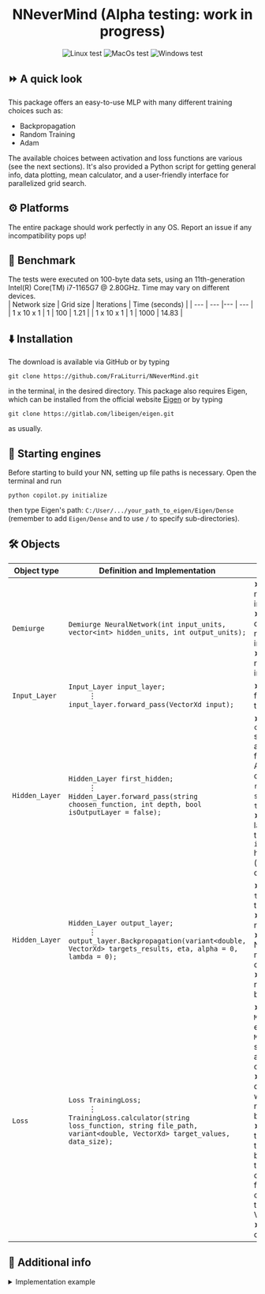 <h1 align="center"> NNeverMind (Alpha testing: work in progress)
</h1>

<p align="center">
  <img src="https://github.com/FraLiturri/NNeverMind/actions/workflows/linux.yml/badge.svg?branch=Development" alt="Linux test">
  <img src="https://github.com/FraLiturri/NNeverMind/actions/workflows/macos.yml/badge.svg?branch=Development" alt="MacOs test">
  <img src="https://github.com/FraLiturri/NNeverMind/actions/workflows/windows.yml/badge.svg?branch=Development" alt="Windows test">
</p>

## ⏩ A quick look
This package offers an easy-to-use MLP with many different training choices such as: 
- Backpropagation
- Random Training
- Adam

The available choices between activation and loss functions are various (see the next sections). It's also provided a Python script for getting general info, 
data plotting, mean calculator, and a user-friendly interface for parallelized grid search. 

## ⚙️ Platforms
The entire package should work perfectly in any OS. Report an issue if any incompatibility pops up!

## 📖 Benchmark
The tests were executed on 100-byte data sets, using an 11th-generation Intel(R) Core(TM) i7-1165G7 @ 2.80GHz. Time may vary on different devices.  
| Network size | Grid size | Iterations | Time (seconds) |
| --- | --- |--- | --- |
| 1 x 10 x 1 | 1 | 100 | 1.21 |
| 1 x 10 x 1 | 1 | 1000 | 14.83 |

## ⬇️ Installation 
The download is available via GitHub or by typing
```
git clone https://github.com/FraLiturri/NNeverMind.git
```
in the terminal, in the desired directory. 
This package also requires Eigen, which can be installed from the official website [Eigen](https://eigen.tuxfamily.org/index.php?title=Main_Page) or by typing 
```
git clone https://gitlab.com/libeigen/eigen.git
```
as usually.


## 🚀 Starting engines
Before starting to build your NN, setting up file paths is necessary. Open the terminal and run
```
python copilot.py initialize
```
then type Eigen's path: `C:/User/.../your_path_to_eigen/Eigen/Dense` (remember to add `Eigen/Dense` and to use `/` to specify sub-directories).  

## 🛠️ Objects

| Object type | Definition and Implementation | Parameters |
| --- | --- |--- |
| `Demiurge` | `Demiurge NeuralNetwork(int input_units, vector<int> hidden_units, int output_units);` | ➤ `input_units`: number of nodes in the first layer; <br /> ➤ `hidden_units` defines the number of nodes in each hidden; <br /> ➤  `outputs_units` number of nodes in the last layer. |
| `Input_Layer` | `Input_Layer input_layer;` <br /> &#x2003; &#x2003; &#x22EE; <br /> `input_layer.forward_pass(VectorXd input);` | ➤ `input`: the feeding data to the NN.|
| `Hidden_Layer` | `Hidden_Layer first_hidden;` <br /> &#x2003; &#x2003; &#x22EE; <br /> `Hidden_Layer.forward_pass(string choosen_function, int depth, bool isOutputLayer = false);` | ➤ `choosen_function` sets layer's activation function. Available choices: `linear`, `relu`, `leaky_relu`, `sigmoid` and `tangent`. <br /> ➤ `Depth` is the layer number, for the last one `isOutputLayer` has to be `true` (`false` by default).|
| `Hidden_Layer` |  `Hidden_Layer output_layer;` <br /> &#x2003; &#x2003; &#x22EE; <br />`output_layer.Backpropagation(variant<double, VectorXd> targets_results, eta, alpha = 0, lambda = 0);` | ➤ `target_results`: target values; <br /> ➤ `eta`: learning rate;  <br /> ➤ `alpha`: for Nesterov momentum (0 by default); <br /> ➤ `lambda`: for L2 regularization (0 by default).|
| `Loss` | `Loss TrainingLoss;` <br /> &#x2003; &#x2003; &#x22EE; <br /> `TrainingLoss.calculator(string loss_function, string file_path, variant<double, VectorXd> target_values, data_size);` | ➤ `loss_function`: `MEE` (mean euclidean error), `MSE` (mean square error) and `BCE` (binary cross entropy);  <br /> ➤ `file_path`: desired path where loss results have to be stored;  <br /> ➤ `target_values`: these are the targets values to be reached by the NN; can be double (typically for classifications tasks) or VectorXd. <br /> ➤ `data_size`: size of the data used.|

## 📑 Additional info 
<details>
  <summary> Implementation example </summary><br />
  
```C++
using namespace Eigen;
using namespace std;

vector<VectorXd> TrainingData, TestData, ValidationData, TrainingResults, TestResults, ValidationResults;

int main(int argc, char *argv[])
{
    //! Counter starts;
    auto start = chrono::high_resolution_clock::now();

    //? Cleaning data from previous runs;
    ofstream("NN_results/training_loss.txt", std::ios::trunc).close();
    ofstream("NN_results/val_loss.txt", std::ios::trunc).close();
    ofstream("NN_results/test_loss.txt", std::ios::trunc).close();

    //! Demiurge blows;
    Demiurge NeuralNetwork(12, {20, 20}, 3); // Input units - hidden_units vector - output units;
    Demiurge *pointerNN = &NeuralNetwork;    // Pointer to NeuralNetwork for print_info, avoidable if not desired;

    //! Preparing data;
    DataReader Getter;
    Getter.VecAndVec("Data/ML-CUP24-TR.csv", TrainingData, TrainingResults);
    Getter.VecAndVec_Blind("Data/ML-CUP24-TS.csv", TestData);

    //! Splitting data for validation part;
    Validation Validator;
    Validator.HoldOut(TrainingData, TrainingResults, ValidationData, ValidationResults, TestData, TestResults, 180, 210);

    //! Printing NN general info: can be avoided if not desired;
    print_info(pointerNN);

    //! Neural network construction;
    Input_Layer input_layer;
    Hidden_Layer first_hidden, second_hidden, output_layer;

    Loss TrainingLoss, TestLoss, ValidationLoss;

    //! Output computing and training algorithm;
    for (int n = 0; n < atoi(argv[1]); n++)
    {
        for (int k = 0; k < TrainingData.size(); k++)
        {
            input_layer.forward_pass(TrainingData[k]);
            first_hidden.forward_pass("leaky_relu", 1);
            second_hidden.forward_pass("leaky_relu", 2);
            output_layer.forward_pass("linear", 3, true);

            output_layer.BackPropagation(TrainingResults[k], 0.0001);
            TrainingLoss.calculator("MEE", "NN_results/training_loss.txt", outputs[weights.size()], TrainingResults[k], TrainingResults.size());
            outputs.clear();
        };

        //! Validation;
        for (int k = 0; k < ValidationData.size(); k++)
        {
            input_layer.forward_pass(ValidationData[k]);
            first_hidden.forward_pass("leaky_relu", 1);
            second_hidden.forward_pass("leaky_relu", 2);
            output_layer.forward_pass("linear", 3, true);

            ValidationLoss.calculator("MEE", "NN_results/val_loss.txt", outputs[weights.size()], ValidationResults[k], ValidationResults.size());
            outputs.clear();
        }
    }

    //! Test;
    for (int k = 0; k < TestData.size(); k++)
    {
        input_layer.forward_pass(TestData[k]);
        first_hidden.forward_pass("leaky_relu", 1);
        second_hidden.forward_pass("leaky_relu", 2);
        output_layer.forward_pass("linear", 3, true);

        ValidationLoss.calculator("MEE", "NN_results/test_loss.txt", outputs[weights.size()], TestResults[k], TestResults.size());
        outputs.clear();
    }

    //! Counter stops and prints elapsed time;
    auto end = chrono::high_resolution_clock::now();
    chrono::duration<double> elapsed_time = end - start;
    cout << "Elapsed time: " << elapsed_time.count() << " seconds. \n"
         << endl;

    return 0;
}
```
</details>






